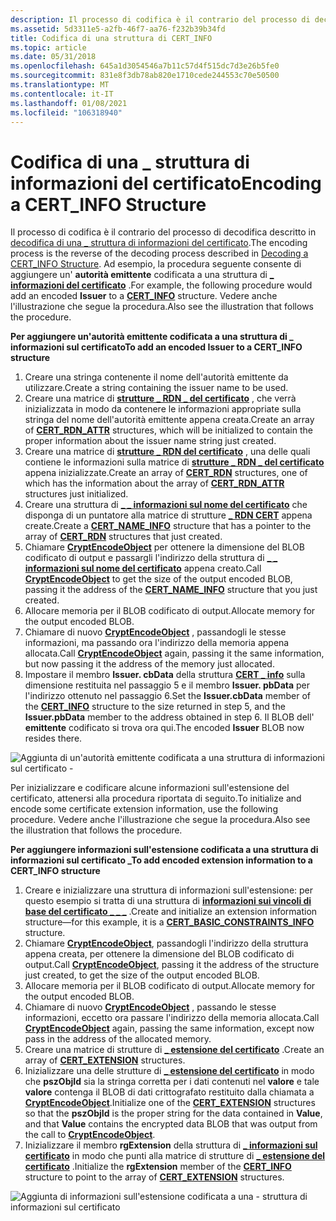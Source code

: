 ```yaml
---
description: Il processo di codifica è il contrario del processo di decodifica descritto in decodifica di una struttura di informazioni del certificato \_ .
ms.assetid: 5d3311e5-a2fb-46f7-aa76-f232b39b34fd
title: Codifica di una struttura di CERT_INFO
ms.topic: article
ms.date: 05/31/2018
ms.openlocfilehash: 645a1d3054546a7b11c57d4f515dc7d3e26b5fe0
ms.sourcegitcommit: 831e8f3db78ab820e1710cede244553c70e50500
ms.translationtype: MT
ms.contentlocale: it-IT
ms.lasthandoff: 01/08/2021
ms.locfileid: "106318940"
---
```

# <a name="encoding-a-cert_info-structure"></a><span data-ttu-id="2a9c7-103">Codifica di una \_ struttura di informazioni del certificato</span><span class="sxs-lookup"><span data-stu-id="2a9c7-103">Encoding a CERT\_INFO Structure</span></span>

<span data-ttu-id="2a9c7-104">Il processo di codifica è il contrario del processo di decodifica descritto in [decodifica di una \_ struttura di informazioni del certificato](decoding-a-cert-info-structure.md).</span><span class="sxs-lookup"><span data-stu-id="2a9c7-104">The encoding process is the reverse of the decoding process described in [Decoding a CERT\_INFO Structure](decoding-a-cert-info-structure.md).</span></span> <span data-ttu-id="2a9c7-105">Ad esempio, la procedura seguente consente di aggiungere un' **autorità emittente** codificata a una struttura di [**\_ informazioni del certificato**](/windows/desktop/api/Wincrypt/ns-wincrypt-cert_info) .</span><span class="sxs-lookup"><span data-stu-id="2a9c7-105">For example, the following procedure would add an encoded **Issuer** to a [**CERT\_INFO**](/windows/desktop/api/Wincrypt/ns-wincrypt-cert_info) structure.</span></span> <span data-ttu-id="2a9c7-106">Vedere anche l'illustrazione che segue la procedura.</span><span class="sxs-lookup"><span data-stu-id="2a9c7-106">Also see the illustration that follows the procedure.</span></span>

<span data-ttu-id="2a9c7-107">**Per aggiungere un'autorità emittente codificata a una struttura di \_ informazioni sul certificato**</span><span class="sxs-lookup"><span data-stu-id="2a9c7-107">**To add an encoded Issuer to a CERT\_INFO structure**</span></span>

1.  <span data-ttu-id="2a9c7-108">Creare una stringa contenente il nome dell'autorità emittente da utilizzare.</span><span class="sxs-lookup"><span data-stu-id="2a9c7-108">Create a string containing the issuer name to be used.</span></span>
2.  <span data-ttu-id="2a9c7-109">Creare una matrice di [**strutture \_ RDN \_ del certificato**](/windows/desktop/api/Wincrypt/ns-wincrypt-cert_rdn_attr) , che verrà inizializzata in modo da contenere le informazioni appropriate sulla stringa del nome dell'autorità emittente appena creata.</span><span class="sxs-lookup"><span data-stu-id="2a9c7-109">Create an array of [**CERT\_RDN\_ATTR**](/windows/desktop/api/Wincrypt/ns-wincrypt-cert_rdn_attr) structures, which will be initialized to contain the proper information about the issuer name string just created.</span></span>
3.  <span data-ttu-id="2a9c7-110">Creare una matrice di [**strutture \_ RDN del certificato**](/windows/desktop/api/Wincrypt/ns-wincrypt-cert_rdn) , una delle quali contiene le informazioni sulla matrice di [**strutture \_ RDN \_ del certificato**](/windows/desktop/api/Wincrypt/ns-wincrypt-cert_rdn_attr) appena inizializzate.</span><span class="sxs-lookup"><span data-stu-id="2a9c7-110">Create an array of [**CERT\_RDN**](/windows/desktop/api/Wincrypt/ns-wincrypt-cert_rdn) structures, one of which has the information about the array of [**CERT\_RDN\_ATTR**](/windows/desktop/api/Wincrypt/ns-wincrypt-cert_rdn_attr) structures just initialized.</span></span>
4.  <span data-ttu-id="2a9c7-111">Creare una struttura di [**\_ \_ informazioni sul nome del certificato**](/windows/desktop/api/Wincrypt/ns-wincrypt-cert_name_info) che disponga di un puntatore alla matrice di strutture [**\_ RDN CERT**](/windows/desktop/api/Wincrypt/ns-wincrypt-cert_rdn) appena create.</span><span class="sxs-lookup"><span data-stu-id="2a9c7-111">Create a [**CERT\_NAME\_INFO**](/windows/desktop/api/Wincrypt/ns-wincrypt-cert_name_info) structure that has a pointer to the array of [**CERT\_RDN**](/windows/desktop/api/Wincrypt/ns-wincrypt-cert_rdn) structures that just created.</span></span>
5.  <span data-ttu-id="2a9c7-112">Chiamare [**CryptEncodeObject**](/windows/desktop/api/Wincrypt/nf-wincrypt-cryptencodeobject) per ottenere la dimensione del BLOB codificato di output e passargli l'indirizzo della struttura di [**\_ \_ informazioni sul nome del certificato**](/windows/desktop/api/Wincrypt/ns-wincrypt-cert_name_info) appena creato.</span><span class="sxs-lookup"><span data-stu-id="2a9c7-112">Call [**CryptEncodeObject**](/windows/desktop/api/Wincrypt/nf-wincrypt-cryptencodeobject) to get the size of the output encoded BLOB, passing it the address of the [**CERT\_NAME\_INFO**](/windows/desktop/api/Wincrypt/ns-wincrypt-cert_name_info) structure that you just created.</span></span>
6.  <span data-ttu-id="2a9c7-113">Allocare memoria per il BLOB codificato di output.</span><span class="sxs-lookup"><span data-stu-id="2a9c7-113">Allocate memory for the output encoded BLOB.</span></span>
7.  <span data-ttu-id="2a9c7-114">Chiamare di nuovo [**CryptEncodeObject**](/windows/desktop/api/Wincrypt/nf-wincrypt-cryptencodeobject) , passandogli le stesse informazioni, ma passando ora l'indirizzo della memoria appena allocata.</span><span class="sxs-lookup"><span data-stu-id="2a9c7-114">Call [**CryptEncodeObject**](/windows/desktop/api/Wincrypt/nf-wincrypt-cryptencodeobject) again, passing it the same information, but now passing it the address of the memory just allocated.</span></span>
8.  <span data-ttu-id="2a9c7-115">Impostare il membro **Issuer. cbData** della struttura [**CERT \_ info**](/windows/desktop/api/Wincrypt/ns-wincrypt-cert_info) sulla dimensione restituita nel passaggio 5 e il membro **Issuer. pbData** per l'indirizzo ottenuto nel passaggio 6.</span><span class="sxs-lookup"><span data-stu-id="2a9c7-115">Set the **Issuer.cbData** member of the [**CERT\_INFO**](/windows/desktop/api/Wincrypt/ns-wincrypt-cert_info) structure to the size returned in step 5, and the **Issuer.pbData** member to the address obtained in step 6.</span></span> <span data-ttu-id="2a9c7-116">Il BLOB dell' **emittente** codificato si trova ora qui.</span><span class="sxs-lookup"><span data-stu-id="2a9c7-116">The encoded **Issuer** BLOB now resides there.</span></span>

![Aggiunta di un'autorità emittente codificata a una struttura di informazioni sul certificato \-](images/encflow.png)

<span data-ttu-id="2a9c7-118">Per inizializzare e codificare alcune informazioni sull'estensione del certificato, attenersi alla procedura riportata di seguito.</span><span class="sxs-lookup"><span data-stu-id="2a9c7-118">To initialize and encode some certificate extension information, use the following procedure.</span></span> <span data-ttu-id="2a9c7-119">Vedere anche l'illustrazione che segue la procedura.</span><span class="sxs-lookup"><span data-stu-id="2a9c7-119">Also see the illustration that follows the procedure.</span></span>

<span data-ttu-id="2a9c7-120">**Per aggiungere informazioni sull'estensione codificata a una struttura di informazioni sul certificato \_**</span><span class="sxs-lookup"><span data-stu-id="2a9c7-120">**To add encoded extension information to a CERT\_INFO structure**</span></span>

1.  <span data-ttu-id="2a9c7-121">Creare e inizializzare una struttura di informazioni sull'estensione: per questo esempio si tratta di una struttura di [**informazioni sui vincoli di base del certificato \_ \_ \_**](/windows/desktop/api/Wincrypt/ns-wincrypt-cert_basic_constraints_info) .</span><span class="sxs-lookup"><span data-stu-id="2a9c7-121">Create and initialize an extension information structure—for this example, it is a [**CERT\_BASIC\_CONSTRAINTS\_INFO**](/windows/desktop/api/Wincrypt/ns-wincrypt-cert_basic_constraints_info) structure.</span></span>
2.  <span data-ttu-id="2a9c7-122">Chiamare [**CryptEncodeObject**](/windows/desktop/api/Wincrypt/nf-wincrypt-cryptencodeobject), passandogli l'indirizzo della struttura appena creata, per ottenere la dimensione del BLOB codificato di output.</span><span class="sxs-lookup"><span data-stu-id="2a9c7-122">Call [**CryptEncodeObject**](/windows/desktop/api/Wincrypt/nf-wincrypt-cryptencodeobject), passing it the address of the structure just created, to get the size of the output encoded BLOB.</span></span>
3.  <span data-ttu-id="2a9c7-123">Allocare memoria per il BLOB codificato di output.</span><span class="sxs-lookup"><span data-stu-id="2a9c7-123">Allocate memory for the output encoded BLOB.</span></span>
4.  <span data-ttu-id="2a9c7-124">Chiamare di nuovo [**CryptEncodeObject**](/windows/desktop/api/Wincrypt/nf-wincrypt-cryptencodeobject) , passando le stesse informazioni, eccetto ora passare l'indirizzo della memoria allocata.</span><span class="sxs-lookup"><span data-stu-id="2a9c7-124">Call [**CryptEncodeObject**](/windows/desktop/api/Wincrypt/nf-wincrypt-cryptencodeobject) again, passing the same information, except now pass in the address of the allocated memory.</span></span>
5.  <span data-ttu-id="2a9c7-125">Creare una matrice di strutture di [**\_ estensione del certificato**](/windows/desktop/api/Wincrypt/ns-wincrypt-cert_extension) .</span><span class="sxs-lookup"><span data-stu-id="2a9c7-125">Create an array of [**CERT\_EXTENSION**](/windows/desktop/api/Wincrypt/ns-wincrypt-cert_extension) structures.</span></span>
6.  <span data-ttu-id="2a9c7-126">Inizializzare una delle strutture di [**\_ estensione del certificato**](/windows/desktop/api/Wincrypt/ns-wincrypt-cert_extension) in modo che **pszObjId** sia la stringa corretta per i dati contenuti nel **valore** e tale **valore** contenga il BLOB di dati crittografato restituito dalla chiamata a [**CryptEncodeObject**](/windows/desktop/api/Wincrypt/nf-wincrypt-cryptencodeobject).</span><span class="sxs-lookup"><span data-stu-id="2a9c7-126">Initialize one of the [**CERT\_EXTENSION**](/windows/desktop/api/Wincrypt/ns-wincrypt-cert_extension) structures so that the **pszObjId** is the proper string for the data contained in **Value**, and that **Value** contains the encrypted data BLOB that was output from the call to [**CryptEncodeObject**](/windows/desktop/api/Wincrypt/nf-wincrypt-cryptencodeobject).</span></span>
7.  <span data-ttu-id="2a9c7-127">Inizializzare il membro **rgExtension** della struttura di [**\_ informazioni sul certificato**](/windows/desktop/api/Wincrypt/ns-wincrypt-cert_info) in modo che punti alla matrice di strutture di [**\_ estensione del certificato**](/windows/desktop/api/Wincrypt/ns-wincrypt-cert_extension) .</span><span class="sxs-lookup"><span data-stu-id="2a9c7-127">Initialize the **rgExtension** member of the [**CERT\_INFO**](/windows/desktop/api/Wincrypt/ns-wincrypt-cert_info) structure to point to the array of [**CERT\_EXTENSION**](/windows/desktop/api/Wincrypt/ns-wincrypt-cert_extension) structures.</span></span>

![Aggiunta di informazioni sull'estensione codificata a una \- struttura di informazioni sul certificato](images/xtenflow.png)

 

 



